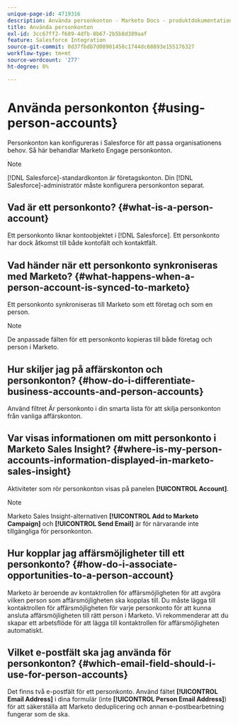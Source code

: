 ```yaml
---
unique-page-id: 4719316
description: Använda personkonton - Marketo Docs - produktdokumentation
title: Använda personkonton
exl-id: 3cc67ff2-f689-4dfb-8b67-2b5b8d389aaf
feature: Salesforce Integration
source-git-commit: 0d37fbdb7d08901458c1744dc68893e155176327
workflow-type: tm+mt
source-wordcount: '277'
ht-degree: 0%

---
```


# Använda personkonton {#using-person-accounts}

Personkonton kan konfigureras i Salesforce för att passa organisationens behov. Så här behandlar Marketo Engage personkonton.

>[!NOTE]
>
>[!DNL Salesforce]-standardkonton är företagskonton. Din [!DNL Salesforce]-administratör måste konfigurera personkonton separat.

## Vad är ett personkonto? {#what-is-a-person-account}

Ett personkonto liknar kontoobjektet i [!DNL Salesforce]. Ett personkonto har dock åtkomst till både kontofält och kontaktfält.

## Vad händer när ett personkonto synkroniseras med Marketo? {#what-happens-when-a-person-account-is-synced-to-marketo}

Ett personkonto synkroniseras till Marketo som ett företag och som en person.

>[!NOTE]
>
>De anpassade fälten för ett personkonto kopieras till både företag och person i Marketo.

## Hur skiljer jag på affärskonton och personkonton? {#how-do-i-differentiate-business-accounts-and-person-accounts}

Använd filtret Är personkonto i din smarta lista för att skilja personkonton från vanliga affärskonton.

## Var visas informationen om mitt personkonto i Marketo Sales Insight? {#where-is-my-person-accounts-information-displayed-in-marketo-sales-insight}

Aktiviteter som rör personkonton visas på panelen **[!UICONTROL Account]**.

>[!NOTE]
>
>Marketo Sales Insight-alternativen **[!UICONTROL Add to Marketo Campaign]** och **[!UICONTROL Send Email]** är för närvarande inte tillgängliga för personkonton.

## Hur kopplar jag affärsmöjligheter till ett personkonto? {#how-do-i-associate-opportunities-to-a-person-account}

Marketo är beroende av kontaktrollen för affärsmöjligheten för att avgöra vilken person som affärsmöjligheten ska kopplas till. Du måste lägga till kontaktrollen för affärsmöjligheten för varje personkonto för att kunna ansluta affärsmöjligheten till rätt person i Marketo. Vi rekommenderar att du skapar ett arbetsflöde för att lägga till kontaktrollen för affärsmöjligheten automatiskt.

## Vilket e-postfält ska jag använda för personkonton? {#which-email-field-should-i-use-for-person-accounts}

Det finns två e-postfält för ett personkonto. Använd fältet **[!UICONTROL Email Address]** i dina formulär (inte **[!UICONTROL Person Email Address]**) för att säkerställa att Marketo deduplicering och annan e-postbearbetning fungerar som de ska.
